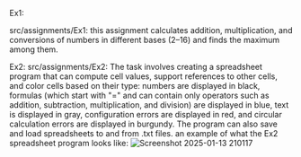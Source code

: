 Ex1:

src/assignments/Ex1: this assignment calculates addition, multiplication, and conversions of numbers in different bases (2–16) and finds the maximum among them. 

Ex2:
src/assignments/Ex2: The task involves creating a spreadsheet program that can compute cell values, support references to other cells, and color cells based on their type: numbers are displayed in black, formulas (which start with "=" and can contain only operators such as addition, subtraction, multiplication, and division) are displayed in blue, text is displayed in gray, configuration errors are displayed in red, and circular calculation errors are displayed in burgundy. The program can also save and load spreadsheets to and from .txt files.
an example of what the Ex2 spreadsheet program looks like:
![Screenshot 2025-01-13 210117](https://github.com/user-attachments/assets/339f699e-356f-490c-aba2-0c88c8009ec1)
